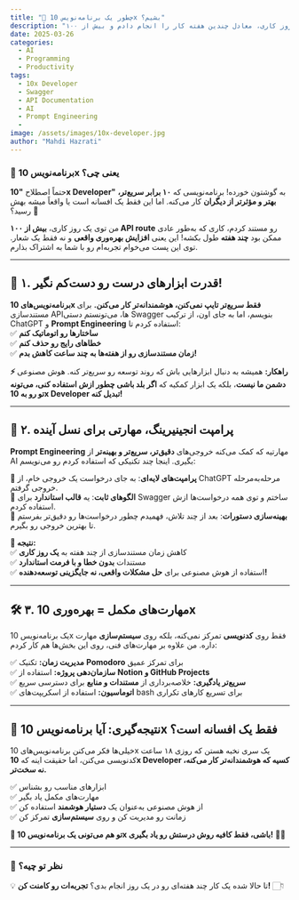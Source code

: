 ```yaml
---
title: "🚀 چطور یک برنامه‌نویس 10x بشیم؟"
description: "چطور در یک روز کاری، معادل چندین هفته کار را انجام دادم و بیش از ۱۰۰ API route را مستند کردم؟ راز افزایش بهره‌وری و تبدیل شدن به یک برنامه‌نویس 10x را در این مقاله بخوانید!"
date: 2025-03-26
categories: 
  - AI
  - Programming
  - Productivity
tags: 
  - 10x Developer
  - Swagger
  - API Documentation
  - AI
  - Prompt Engineering
  - 
image: /assets/images/10x-developer.jpg
author: "Mahdi Hazrati"
---
```

### **🤔 برنامه‌نویس 10x یعنی چی؟**  
حتماً اصطلاح **"10x Developer"** به گوشتون خورده! برنامه‌نویسی که **۱۰ برابر سریع‌تر، بهتر و مؤثرتر از دیگران** کار می‌کنه. اما این فقط یک افسانه است یا واقعاً میشه بهش رسید؟ 🤨

من توی یک روز کاری، **بیش از ۱۰۰ API route** رو مستند کردم، کاری که به‌طور عادی ممکن بود **چند هفته** طول بکشه! این یعنی **افزایش بهره‌وری واقعی** و نه فقط یک شعار. توی این پست می‌خوام تجربه‌ام رو با شما به اشتراک بذارم.  

---

## **🎯 ۱. قدرت ابزارهای درست رو دست‌کم نگیر!**  
**برنامه‌نویس‌های 10x فقط سریع‌تر تایپ نمی‌کنن، هوشمندانه‌تر کار می‌کنن.** برای مستندسازی APIها، می‌تونستم دستی Swagger بنویسم، اما به جای اون، از ترکیب ChatGPT و **Prompt Engineering** استفاده کردم تا:  
✅ **ساختارها رو اتوماتیک کنم**  
✅ **خطاهای رایج رو حذف کنم**  
✅ **زمان مستندسازی رو از هفته‌ها به چند ساعت کاهش بدم!**  

**⚡ راهکار:** همیشه به دنبال ابزارهایی باش که روند توسعه رو سریع‌تر کنه. هوش مصنوعی **دشمن ما نیست**، بلکه یک ابزار کمکیه که **اگر بلد باشی چطور ازش استفاده کنی، می‌تونه تو رو به 10x Developer تبدیل کنه!**  

---

## **🧠 ۲. پرامپت انجینیرینگ، مهارتی برای نسل آینده**  
**Prompt Engineering** مهارتیه که کمک می‌کنه خروجی‌های **دقیق‌تر، سریع‌تر و بهینه‌تر** از AI بگیری. اینجا چند تکنیکی که استفاده کردم رو می‌نویسم:  

🔹 **پرامپت‌های لایه‌ای**: به جای درخواست یک خروجی خام، از ChatGPT مرحله‌به‌مرحله خروجی گرفتم.  
🔹 **الگوهای ثابت**: یه **قالب استاندارد** برای Swagger ساختم و توی همه درخواست‌ها ازش استفاده کردم.  
🔹 **بهینه‌سازی دستورات**: بعد از چند تلاش، فهمیدم چطور درخواست‌ها رو دقیق‌تر بفرستم تا بهترین خروجی رو بگیرم.  

**🎯 نتیجه:**  
✅ کاهش زمان مستندسازی از چند هفته به **یک روز کاری**  
✅ مستندات **بدون خطا و با فرمت استاندارد**  
✅ استفاده از هوش مصنوعی برای **حل مشکلات واقعی، نه جایگزینی توسعه‌دهنده!**  

---

## **🛠 ۳. مهارت‌های مکمل = بهره‌وری 10x**  
یک برنامه‌نویس 10x فقط روی **کدنویسی** تمرکز نمی‌کنه، بلکه روی **سیستم‌سازی** مهارت داره. من علاوه بر مهارت‌های فنی، روی این بخش‌ها هم کار کردم:  

✅ **مدیریت زمان:** تکنیک **Pomodoro** برای تمرکز عمیق  
✅ **سازمان‌دهی پروژه:** استفاده از **Notion و GitHub Projects**  
✅ **سریع‌تر یادگیری:** خلاصه‌برداری از **مستندات و منابع** برای دسترسی سریع  
✅ **اتوماسیون:** استفاده از اسکریپت‌های bash برای تسریع کارهای تکراری  

---

## **📌 نتیجه‌گیری: آیا برنامه‌نویس 10x فقط یک افسانه است؟**  
خیلی‌ها فکر می‌کنن برنامه‌نویس‌های 10x یک سری نخبه هستن که روزی ۱۸ ساعت کدنویسی می‌کنن، اما حقیقت اینه که **10x Developer کسیه که هوشمندانه‌تر کار می‌کنه، نه سخت‌تر.**  

✅ ابزارهای مناسب رو بشناس  
✅ مهارت‌های مکمل یاد بگیر  
✅ از هوش مصنوعی به‌عنوان یک **دستیار هوشمند** استفاده کن  
✅ زمانت رو مدیریت کن و روی **سیستم‌سازی** تمرکز کن  

**🎯 تو هم می‌تونی یک برنامه‌نویس 10x باشی، فقط کافیه روش درستش رو یاد بگیری!** 🚀🔥  

---

### **💬 نظر تو چیه؟**  
💡 تا حالا شده یک کار چند هفته‌ای رو در یک روز انجام بدی؟ **تجربه‌ات رو کامنت کن!** 👇🏻
